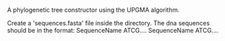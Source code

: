 A phylogenetic tree constructor using the UPGMA algorithm.

Create a 'sequences.fasta' file inside the directory. The dna sequences should be in the format:
SequenceName
ATCG....
SequenceName
ATCG....

